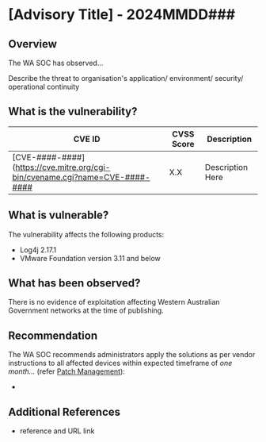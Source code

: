 # [Advisory Title] - 2024MMDD###

## Overview

The WA SOC has observed…

Describe the threat to organisation's application/ environment/ security/ operational continuity

## What is the vulnerability?

| CVE ID | CVSS Score | Description |
| --- | --- | --- |
| [CVE-####-####](https://cve.mitre.org/cgi-bin/cvename.cgi?name=CVE-####-#### | X.X | Description Here |


## What is vulnerable?

The vulnerability affects the following products:

- Log4j 2.17.1
- VMware Foundation version 3.11 and below

## What has been observed?

There is no evidence of exploitation affecting Western Australian Government networks at the time of publishing.

## Recommendation

The WA SOC recommends administrators apply the solutions as per vendor instructions to all affected devices within expected timeframe of *one month...* (refer [Patch Management](../guidelines/patch-management.md)):

- <Vendor URL>

## Additional References

- reference and URL link
